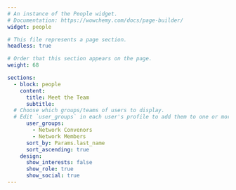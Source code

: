 ```yaml
---
# An instance of the People widget.
# Documentation: https://wowchemy.com/docs/page-builder/
widget: people

# This file represents a page section.
headless: true

# Order that this section appears on the page.
weight: 68

sections:
  - block: people
    content:
      title: Meet the Team
      subtitle:
  # Choose which groups/teams of users to display.
  # Edit `user_groups` in each user's profile to add them to one or more of these groups.
      user_groups:
        - Network Convenors
        - Network Members
      sort_by: Params.last_name
      sort_ascending: true
    design:
      show_interests: false
      show_role: true
      show_social: true
---
```

